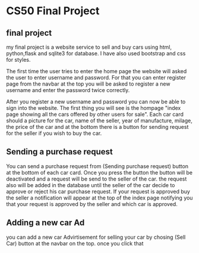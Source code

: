 # CS50 Final Project
## final project
my final project is a website service to sell and buy cars using html, python,flask and sqlite3 for database. I have also used bootstrap and css for styles.

The first time the user tries to enter the home page the website will asked the user to enter username and password. For that you can enter register page from the navbar at the top you will be asked to register a new username and enter the password twice correctly.

After you register a new username and password you can now be able to sign into the website. The first thing you will see is the hompage "index page showing all the cars offered by other users for sale". Each car card should a picture for the car, name of the seller, year of manufacture, milage, the price of the car and at the bottom there is a button for sending request for the seller if you wish to buy the car. 

## Sending a purchase request
You can send a purchase request from (Sending purchase request) button at the bottom of each car card. Once you press the button the button will be deactivated and a request will be send to the seller of the car. the request also will be added in the database until the seller of the car decide to approve or reject his car purchase request. If your request is approved buy the seller a notification will appear at the top of the index page notifying you that your request is approved by the seller and which car is approved.

## Adding a new car Ad
you can add a new car Advirtisement for selling your car by chosing (Sell Car) button at the navbar on the top. once you click that  



